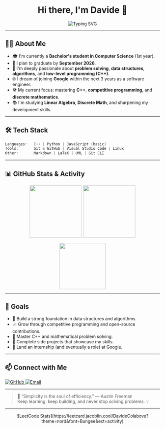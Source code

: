 <h1 align="center">Hi there, I'm Davide 👋</h1>

<p align="center">
  <img src="https://readme-typing-svg.herokuapp.com?font=Fira+Code&size=24&pause=1000&center=true&vCenter=true&width=440&lines=Computer+Science+Student+@UniPD;Aspiring+Software+Engineer+at+Google;Passionate+about+C%2B%2B%2C+AI%2C+and+Algorithms" alt="Typing SVG" />
</p>

---

## 👨‍💻 About Me

- 🎓 I'm currently a **Bachelor's student in Computer Science** (1st year).
- 📅 I plan to graduate by **September 2026**.
- 🧠 I'm deeply passionate about **problem solving**, **data structures**, **algorithms**, and **low-level programming (C++)**.
- 🌐 I dream of joining **Google** within the next 3 years as a software engineer.
- 🛠️ My current focus: mastering **C++**, **competitive programming**, and **discrete mathematics**.
- 📚 I'm studying **Linear Algebra**, **Discrete Math**, and sharpening my development skills.

---

## 🛠️ Tech Stack

```cpp
Languages:   C++ | Python | JavaScript (basic)
Tools:       Git & GitHub | Visual Studio Code | Linux
Other:       Markdown | LaTeX | UML | Git CLI
```

---

## 📊 GitHub Stats & Activity

<p align="center">
  <img src="https://github-readme-stats.vercel.app/api?username=DavideColabove&show_icons=true&theme=radical&hide_border=true&count_private=true" height="170px"/>
  <img src="https://github-readme-stats.vercel.app/api/top-langs/?username=DavideColabove&layout=compact&theme=radical&hide_border=true&langs_count=6" height="170px"/>
</p>

<p align="center">
  <img src="https://streak-stats.demolab.com?user=DavideColabove&theme=radical&hide_border=true&date_format=M%20j%5B%2C%20Y%5D" height="150px"/>
</p>

---

## 🚀 Goals

- 🎯 Build a strong foundation in data structures and algorithms.
- 📈 Grow through competitive programming and open-source contributions.
- 🧠 Master C++ and mathematical problem solving.
- 🧪 Complete side projects that showcase my skills.
- 💼 Land an internship (and eventually a role) at Google.

---

## 📫 Connect with Me

<p align="left">
  <a href="https://github.com/DavideColabove">
    <img src="https://img.shields.io/github/followers/DavideColabove?label=GitHub&style=social" alt="GitHub"/>
  </a>
  <a href="mailto:colabove.davide@gmail.com">
    <img src="https://img.shields.io/badge/Email-colabove.davide%40gmail.com-blue?style=flat-square&logo=gmail" alt="Email"/>
  </a>
</p>

---

> 🧩 “Simplicity is the soul of efficiency.” — Austin Freeman  
> Keep learning, keep building, and never stop solving problems. 💡

---

<p align="center">
  ![LeetCode Stats](https://leetcard.jacoblin.cool/DavideColabove?theme=nord&font=Bungee&ext=activity)
</p>
